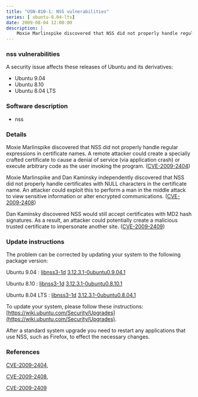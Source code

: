 ```yaml
---
title: "USN-810-1: NSS vulnerabilities"
series: [ ubuntu-8.04-lts]
date: 2009-08-04 12:00:00
description: |
    Moxie Marlinspike discovered that NSS did not properly handle regular expressions in certificate names. A remote attacker could create a specially crafted certificate to cause a denial of service (via application crash) or execute arbitrary code as the user invoking the program. ([CVE-2009-2404](http://people.ubuntu.com/~ubuntu-security/cve/CVE-2009-2404))
--- 
```

 
 


### nss vulnerabilities

A security issue affects these releases of Ubuntu and its derivatives:

* Ubuntu 9.04
* Ubuntu 8.10
* Ubuntu 8.04 LTS

### Software description

* nss 

### Details

Moxie Marlinspike discovered that NSS did not properly handle regular expressions in certificate names. A remote attacker could create a specially crafted certificate to cause a denial of service (via application crash) or execute arbitrary code as the user invoking the program. ([CVE-2009-2404](http://people.ubuntu.com/~ubuntu-security/cve/CVE-2009-2404))

Moxie Marlinspike and Dan Kaminsky independently discovered that NSS did not properly handle certificates with NULL characters in the certificate name. An attacker could exploit this to perform a man in the middle attack to view sensitive information or alter encrypted communications. ([CVE-2009-2408](http://people.ubuntu.com/~ubuntu-security/cve/CVE-2009-2408))

Dan Kaminsky discovered NSS would still accept certificates with MD2 hash signatures. As a result, an attacker could potentially create a malicious trusted certificate to impersonate another site. ([CVE-2009-2409](http://people.ubuntu.com/~ubuntu-security/cve/CVE-2009-2409)) 

### Update instructions

The problem can be corrected by updating your system to the following package version:

Ubuntu 9.04
 : [libnss3-1d](https://launchpad.net/ubuntu/+source/nss) <span> [3.12.3.1-0ubuntu0.9.04.1](https://launchpad.net/ubuntu/+source/nss/3.12.3.1-0ubuntu0.9.04.1) </span> 

Ubuntu 8.10
 : [libnss3-1d](https://launchpad.net/ubuntu/+source/nss) <span> [3.12.3.1-0ubuntu0.8.10.1](https://launchpad.net/ubuntu/+source/nss/3.12.3.1-0ubuntu0.8.10.1) </span> 

Ubuntu 8.04 LTS
 : [libnss3-1d](https://launchpad.net/ubuntu/+source/nss) <span> [3.12.3.1-0ubuntu0.8.04.1](https://launchpad.net/ubuntu/+source/nss/3.12.3.1-0ubuntu0.8.04.1) </span> 

To update your system, please follow these instructions: [https://wiki.ubuntu.com/Security/Upgrades](https://wiki.ubuntu.com/Security/Upgrades).

After a standard system upgrade you need to restart any applications that use NSS, such as Firefox, to effect the necessary changes. 

### References

 
 [CVE-2009-2404](http://people.ubuntu.com/~ubuntu-security/cve/CVE-2009-2404), 

 [CVE-2009-2408](http://people.ubuntu.com/~ubuntu-security/cve/CVE-2009-2408), 

 [CVE-2009-2409](http://people.ubuntu.com/~ubuntu-security/cve/CVE-2009-2409)
 

